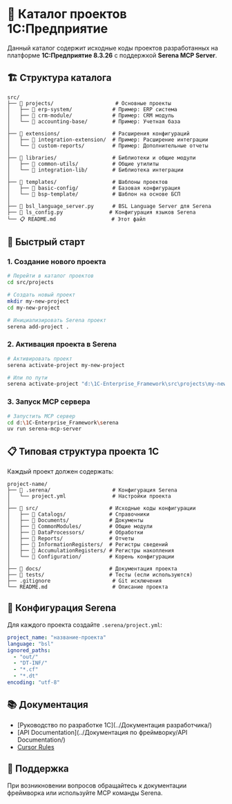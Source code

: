 # 📁 Каталог проектов 1С:Предприятие

Данный каталог содержит исходные коды проектов разработанных на платформе **1С:Предприятие 8.3.26** с поддержкой **Serena MCP Server**.

## 🏗️ Структура каталога

```
src/
├── 📁 projects/                    # Основные проекты
│   ├── 📁 erp-system/             # Пример: ERP система
│   ├── 📁 crm-module/             # Пример: CRM модуль
│   └── 📁 accounting-base/        # Пример: Учетная база
│
├── 📁 extensions/                 # Расширения конфигураций
│   ├── 📁 integration-extension/  # Пример: Расширение интеграции
│   └── 📁 custom-reports/         # Пример: Дополнительные отчеты
│
├── 📁 libraries/                  # Библиотеки и общие модули
│   ├── 📁 common-utils/           # Общие утилиты
│   └── 📁 integration-lib/        # Библиотека интеграции
│
├── 📁 templates/                  # Шаблоны проектов
│   ├── 📁 basic-config/           # Базовая конфигурация
│   └── 📁 bsp-template/           # Шаблон на основе БСП
│
├── 🔧 bsl_language_server.py      # BSL Language Server для Serena
├── 🔧 ls_config.py               # Конфигурация языков Serena
└── 📋 README.md                  # Этот файл
```

## 🚀 Быстрый старт

### 1. Создание нового проекта
```bash
# Перейти в каталог проектов
cd src/projects

# Создать новый проект
mkdir my-new-project
cd my-new-project

# Инициализировать Serena проект
serena add-project .
```

### 2. Активация проекта в Serena
```bash
# Активировать проект
serena activate-project my-new-project

# Или по пути
serena activate-project "d:\1C-Enterprise_Framework\src\projects\my-new-project"
```

### 3. Запуск MCP сервера
```bash
# Запустить MCP сервер
cd d:\1C-Enterprise_Framework\serena
uv run serena-mcp-server
```

## 📋 Типовая структура проекта 1С

Каждый проект должен содержать:

```
project-name/
├── 📁 .serena/                    # Конфигурация Serena
│   └── project.yml               # Настройки проекта
│
├── 📁 src/                       # Исходные коды конфигурации
│   ├── 📁 Catalogs/              # Справочники
│   ├── 📁 Documents/             # Документы
│   ├── 📁 CommonModules/         # Общие модули
│   ├── 📁 DataProcessors/        # Обработки
│   ├── 📁 Reports/               # Отчеты
│   ├── 📁 InformationRegisters/  # Регистры сведений
│   ├── 📁 AccumulationRegisters/ # Регистры накопления
│   └── 📁 Configuration/         # Корень конфигурации
│
├── 📁 docs/                      # Документация проекта
├── 📁 tests/                     # Тесты (если используются)
├── .gitignore                    # Git исключения
└── README.md                     # Описание проекта
```

## 🔧 Конфигурация Serena

Для каждого проекта создайте `.serena/project.yml`:

```yaml
project_name: "название-проекта"
language: "bsl"
ignored_paths:
  - "out/"
  - "DT-INF/"
  - "*.cf"
  - "*.dt"
encoding: "utf-8"
```

## 📚 Документация

- [Руководство по разработке 1С](../Документация разработчика/)
- [API Documentation](../Документация по фреймворку/API Documentation/)
- [Cursor Rules](../cursor-rules/)

## 🤝 Поддержка

При возникновении вопросов обращайтесь к документации фреймворка или используйте MCP команды Serena.